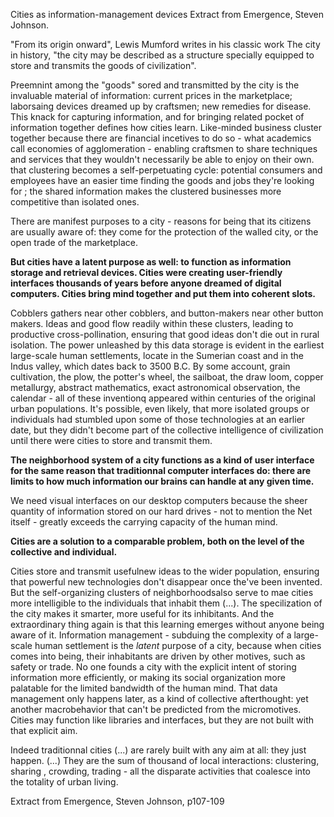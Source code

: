 Cities as information-management devices
Extract from Emergence, Steven Johnson.

"From its origin onward", Lewis Mumford writes in his classic work The city in history, "the city may be described as a structure specially equipped to store and transmits the goods of civilization". 

Preemnint among the "goods" sored and transmitted by the city is the invaluable material of information: current prices in the marketplace; laborsaing devices dreamed up by craftsmen; new remedies for disease. This knack for capturing information, and for  bringing related pocket of information together defines how cities learn. Like-minded business cluster together because there are financial incetives to do so - what academics call economies of agglomeration - enabling craftsmen to share techniques and services that they wouldn't necessarily be able to enjoy on their own. that clustering becomes a self-perpetuating cycle: potential consumers and employees have an easier time finding the goods and jobs they're looking for ; the shared information makes the clustered businesses more competitive than isolated ones.

There are manifest purposes to a city - reasons for being that its citizens are usually aware of: they come for the protection of the walled city, or the open trade of the marketplace. 

**But cities have a latent purpose as well: to function as information storage  and retrieval devices. Cities were creating user-friendly interfaces thousands of years before anyone dreamed of digital computers. Cities bring mind together and put them into coherent slots.** 

Cobblers gathers near other cobblers, and button-makers near other button makers. Ideas and good flow readily within these clusters, leading to productive cross-pollination, ensuring that good ideas don't die out in rural isolation. The power unleashed by this data storage is evident in the earliest large-scale human settlements, locate in the Sumerian coast and in the Indus valley, which dates back to 3500 B.C. By some account, grain cultivation, the plow, the potter's wheel, the sailboat, the draw loom, copper metallurgy, abstract mathematics, exact astronomical observation, the calendar - all of these inventionq appeared within centuries of the original urban populations. It's possible, even likely, that more isolated  groups or individuals had stumbled upon some of those technologies at an earlier date, but they didn't become part of the collective intelligence of civilization until there were cities  to store and transmit them.

**The neighborhood system of a city functions as a kind of user interface for the same reason that traditionnal computer interfaces do: there are limits to how much information our brains can handle at any given time.** 

We need visual interfaces  on our desktop computers because the sheer quantity of information stored on our hard drives - not to mention the Net itself - greatly exceeds the carrying capacity of the human mind. 

**Cities are a solution to a comparable problem, both on the level of the collective and individual.**

Cities store and transmit usefulnew ideas to the wider population, ensuring that powerful new technologies don't disappear once the've been invented. But the self-organizing clusters of neighborhoodsalso serve to mae cities more intelligible to the individuals that inhabit them (...). The specilization of the city makes it smarter, more useful for its inhibitants. And the extraordinary thing again is that this learning emerges without anyone being aware of it. Information management - subduing the complexity of a large-scale human settlement is the *latent* purpose of a city, because when cities comes into being, their inhabitants are driven by other motives, such as safety or trade. No one founds a city with the explicit intent of storing information more efficiently, or making its social organization more palatable for the limited bandwidth of the human mind. That data management only happens later, as a kind of collective afterthought: yet another macrobehavior that can't be predicted from the micromotives. Cities may function like libraries and interfaces, but they are not built with that explicit aim.

Indeed traditionnal cities (...) are rarely built with any aim at all: they just happen. (...) They are the sum of thousand of local interactions: clustering, sharing , crowding, trading - all the disparate activities that coalesce into the totality of urban living.

Extract from Emergence, Steven Johnson, p107-109
